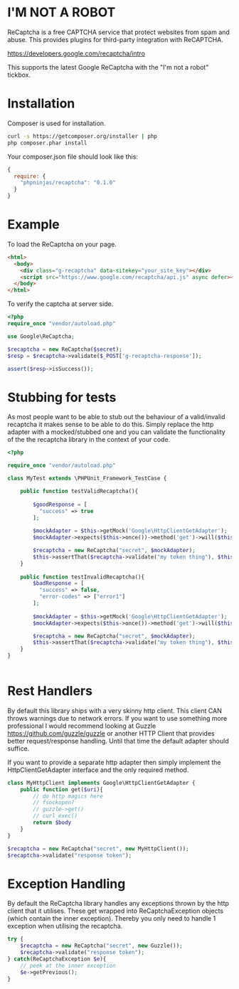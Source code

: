 I'M NOT A ROBOT
===============

ReCaptcha is a free CAPTCHA service that protect websites from spam and abuse.
This provides plugins for third-party integration with ReCAPTCHA.

https://developers.google.com/recaptcha/intro

This supports the latest Google ReCaptcha with the "I'm not a robot" tickbox.

Installation
============

Composer is used for installation.

```bash
curl -s https://getcomposer.org/installer | php
php composer.phar install
```

Your composer.json file should look like this:

```javascript
{
  require: {
    "phpninjas/recaptcha": "0.1.0"
  }
}
```

Example
=======

To load the ReCaptcha on your page.
```html
<html>
  <body>
    <div class="g-recaptcha" data-sitekey="your_site_key"></div>
    <script src="https://www.google.com/recaptcha/api.js" async defer></script>
  </body>
</html>
```

To verify the captcha at server side.
```php
<?php
require_once "vendor/autoload.php"

use Google\ReCaptcha;

$recaptcha = new ReCaptcha($secret);
$resp = $recaptcha->validate($_POST['g-recaptcha-response']);

assert($resp->isSuccess());
```

Stubbing for tests
==================

As most people want to be able to stub out the behaviour of a valid/invalid recaptcha it makes sense to be able to do this.
Simply replace the http adapter with a mocked/stubbed one and you can validate the functionality of the the recaptcha library
in the context of your code.

```php
<?php

require_once "vendor/autoload.php"

class MyTest extends \PHPUnit_Framework_TestCase {

    public function testValidRecaptcha(){
    
        $goodResponse = [
          "success" => true
        ];
    
        $mockAdapter = $this->getMock('Google\HttpClientGetAdapter');
        $mockAdapter->expects($this->once())->method('get')->will($this->returnValue(json_encode($goodResponse)));

        $recaptcha = new ReCaptcha("secret", $mockAdapter);
        $this->assertThat($recaptcha->validate("my token thing"), $this->equalTo(new ReCaptchaResponse(true)));
    }
    
    public function testInvalidRecaptcha(){
        $badResponse = [
          "success" => false,
          "error-codes" => ["error1"]
        ];
    
        $mockAdapter = $this->getMock('Google\HttpClientGetAdapter');
        $mockAdapter->expects($this->once())->method('get')->will($this->returnValue(json_encode($badResponse)));

        $recaptcha = new ReCaptcha("secret", $mockAdapter);
        $this->assertThat($recaptcha->validate("my token thing"), $this->equalTo(new ReCaptchaResponse(false, ["error1"])));
    }
}  
    
```
    
    
Rest Handlers
=============

By default this library ships with a very skinny http client. This client CAN throws warnings due to network errors.
If you want to use something more professional I would recommend looking at Guzzle https://github.com/guzzle/guzzle or another HTTP Client that provides
better request/response handling. Until that time the default adapter should suffice.

If you want to provide a separate http adapter then simply implement the HttpClientGetAdapter interface and the only required method.

```php
class MyHttpClient implements Google\HttpClientGetAdapter {
    public function get($uri){
        // do http magics here 
        // fsockopen?
        // guzzle->get()
        // curl_exec()
        return $body
    }
}

$recaptcha = new ReCaptcha("secret", new MyHttpClient());
$recaptcha->validate("response token");

```

Exception Handling
==================

By default the ReCaptcha library handles any exceptions thrown by the http client that it utilises.
These get wrapped into ReCaptchaException objects (which contain the inner exception). Thereby you only need to 
handle 1 exception when utilising the recaptcha.

```php
try {
    $recaptcha = new ReCaptcha("secret", new Guzzle());
    $recaptcha->validate("response token");
} catch(ReCaptchaException $e){
    // peek at the inner exception
    $e->getPrevious();
}

```

